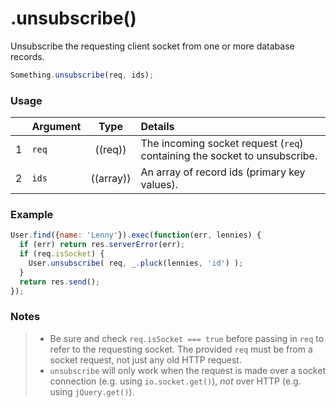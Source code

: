 # .unsubscribe()

Unsubscribe the requesting client socket from one or more database records.

```js
Something.unsubscribe(req, ids);
```

### Usage

|   | Argument   | Type         | Details |
|---|:-----------|:------------:|:--------|
| 1 | `req`      | ((req))      | The incoming socket request (`req`) containing the socket to unsubscribe.
| 2 | `ids`      | ((array))    | An array of record ids (primary key values).



### Example

```javascript
User.find({name: 'Lenny'}).exec(function(err, lennies) {
  if (err) return res.serverError(err);
  if (req.isSocket) {
    User.unsubscribe( req, _.pluck(lennies, 'id') );
  }
  return res.send();
});
```


### Notes
> + Be sure and check `req.isSocket === true` before passing in `req` to refer to the requesting socket.  The provided `req` must be from a socket request, not just any old HTTP request.
> + `unsubscribe` will only work when the request is made over a socket connection (e.g. using `io.socket.get()`), *not* over HTTP (e.g. using `jQuery.get()`).


<docmeta name="displayName" value=".unsubscribe()">
<docmeta name="pageType" value="method">
